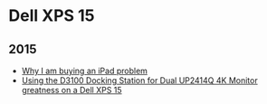 Dell XPS 15
===========

2015
----
* [Why I am buying an iPad problem](blog/2015/09/why-i-am-buying-an-ipad-pro.md)
* [Using the D3100 Docking Station for Dual UP2414Q 4K Monitor greatness on a Dell XPS 15](blog/2015/02/dell-xps-up24114q-d3100-dual-4k-monitors.md)
